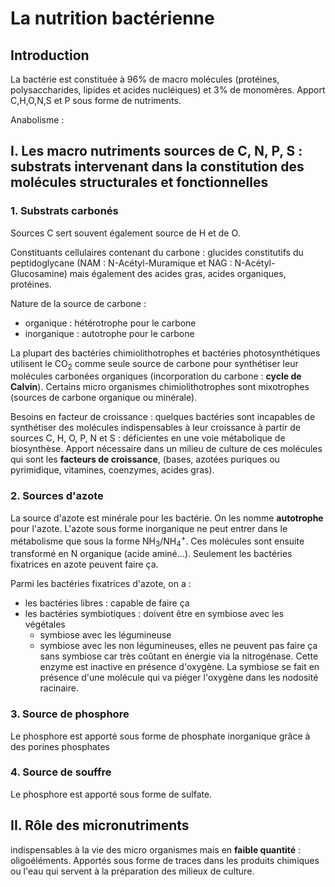 # La nutrition bactérienne

## Introduction

La bactérie est constituée à 96% de macro molécules (protéines, polysaccharides, lipides et acides nucléiques) et 3% de monomères. Apport C,H,O,N,S et P sous forme de nutriments.

Anabolisme : 

## I. Les macro nutriments sources de C, N, P, S : substrats intervenant dans la constitution des molécules structurales et fonctionnelles

### 1. Substrats carbonés 

Sources C sert souvent également source de H et de O.

Constituants cellulaires contenant du carbone : glucides constitutifs du peptidoglycane (NAM : N-Acétyl-Muramique et NAG : N-Acétyl-Glucosamine) mais également des acides gras, acides organiques, protéines.

Nature de la source de carbone :

- organique : hétérotrophe pour le carbone
- inorganique : autotrophe pour le carbone

La plupart des bactéries chimiolithotrophes et bactéries photosynthétiques utilisent le CO<sub>2</sub> comme seule source de carbone pour synthétiser leur molécules carbonées organiques (incorporation du carbone : **cycle de Calvin**). Certains micro organismes chimiolithotrophes sont mixotrophes (sources de carbone organique ou minérale).

Besoins en facteur de croissance : quelques bactéries sont incapables de synthétiser des molécules indispensables à leur croissance à partir de sources C, H, O, P, N et S : déficientes en une voie métabolique de biosynthèse. Apport nécessaire dans un milieu de culture de ces molécules qui sont les **facteurs de croissance**, (bases, azotées puriques ou pyrimidique, vitamines, coenzymes, acides gras). 

### 2. Sources d'azote

La source d'azote est minérale pour les bactérie. On les nomme **autotrophe** pour l'azote. L'azote sous forme inorganique ne peut entrer dans le métabolisme que sous la forme NH<sub>3</sub>/NH<sub>4</sub><sup>+</sup>. Ces molécules sont ensuite transformé en N organique (acide aminé...). Seulement les bactéries fixatrices en azote peuvent faire ça.

Parmi les bactéries fixatrices d'azote, on a :

- les bactéries libres : capable de faire ça
- les bactéries symbiotiques : doivent être en symbiose avec les végétales
  - symbiose avec les légumineuse
  - symbiose avec les non légumineuses, elles ne peuvent pas faire ça sans symbiose car très coûtant en énergie via la nitrogénase. Cette enzyme est inactive en présence d'oxygène. La symbiose se fait en présence d'une molécule qui va piéger l'oxygène dans les nodosité racinaire.
  
### 3. Source de phosphore

Le phosphore est apporté sous forme de phosphate inorganique grâce à des porines phosphates

### 4. Source de souffre

Le phosphore est apporté sous forme de sulfate.

## II. Rôle des micronutriments

 indispensables à la vie des micro organismes mais en **faible quantité** : oligoéléments. Apportés sous forme de traces dans les produits chimiques ou l'eau qui servent à la préparation des milieux de culture. 


